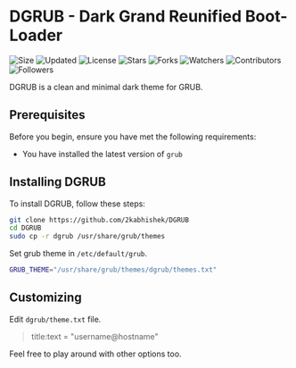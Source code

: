 # DGRUB - Dark Grand Reunified Boot-Loader

![Size](https://img.shields.io/github/repo-size/2kabhishek/DGRUB?style=plastic&color=green&label=Size)
![Updated](https://img.shields.io/github/last-commit/2kabhishek/DGRUB?style=plastic&color=red&label=Updated)
![License](https://img.shields.io/github/license/2kabhishek/DGRUB?style=plastic&color=lightgrey&label=License)
![Stars](https://img.shields.io/github/stars/2kabhishek/DGRUB?style=plastic&color=ffd500&label=Stars)
![Forks](https://img.shields.io/github/forks/2kabhishek/DGRUB?style=plastic&color=brightgreen&label=Forks)
![Watchers](https://img.shields.io/github/watchers/2kabhishek/DGRUB?style=plastic&color=orange&label=Watchers)
![Contributors](https://img.shields.io/github/contributors/2kabhishek/DGRUB?style=plastic&color=ff69b4&label=Contributors)
![Followers](https://img.shields.io/github/followers/2kabhishek?style=plastic&color=blue&label=Followers)

DGRUB is a clean and minimal dark theme for GRUB.

## Prerequisites

Before you begin, ensure you have met the following requirements:

* You have installed the latest version of `grub`

## Installing DGRUB

To install DGRUB, follow these steps:

```bash
git clone https://github.com/2kabhishek/DGRUB
cd DGRUB
sudo cp -r dgrub /usr/share/grub/themes
```

Set grub theme in `/etc/default/grub`.

```bash
GRUB_THEME="/usr/share/grub/themes/dgrub/themes.txt"
```

## Customizing

Edit `dgrub/theme.txt` file.

>title:text = "username@hostname"

Feel free to play around with other options too.
